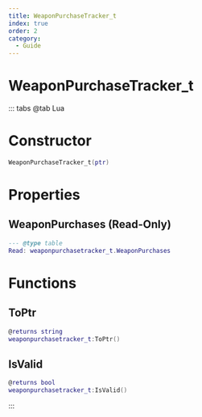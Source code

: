 ```yaml
---
title: WeaponPurchaseTracker_t
index: true
order: 2
category:
  - Guide
---
```


# WeaponPurchaseTracker_t

::: tabs
@tab Lua
# Constructor
```lua
WeaponPurchaseTracker_t(ptr)
```
# Properties
## WeaponPurchases (Read-Only)
```lua
--- @type table
Read: weaponpurchasetracker_t.WeaponPurchases
```
# Functions
## ToPtr
```lua
@returns string
weaponpurchasetracker_t:ToPtr()
```
## IsValid
```lua
@returns bool
weaponpurchasetracker_t:IsValid()
```

:::